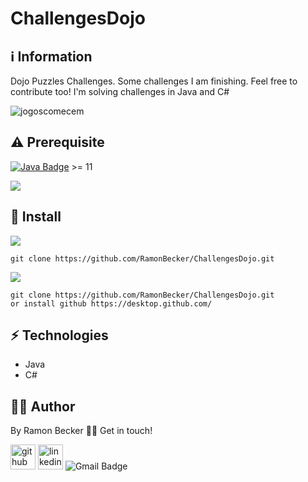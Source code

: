 # ChallengesDojo

 
## :information_source: Information 

Dojo Puzzles Challenges. Some challenges I am finishing. Feel free to contribute too! I'm solving challenges in Java and C#


![jogoscomecem](https://user-images.githubusercontent.com/44611131/146996776-e46586d0-1754-46a4-af28-bfa9bca256a3.jpg)


## ⚠️ Prerequisite
[![Java Badge](https://img.shields.io/badge/Java-ED8B00?style=for-the-badge&logo=java&logoColor=white)](https://www.oracle.com/br/java/technologies/javase-downloads.html) >= 11 

![](https://img.shields.io/badge/C%23-239120?style=for-the-badge&logo=c-sharp&logoColor=white)

##  🔧 Install 


![](https://img.shields.io/badge/Linux-FCC624?style=for-the-badge&logo=linux&logoColor=black)


```
git clone https://github.com/RamonBecker/ChallengesDojo.git
```

![](https://img.shields.io/badge/Windows-0078D6?style=for-the-badge&logo=windows&logoColor=white)
```
git clone https://github.com/RamonBecker/ChallengesDojo.git
or install github https://desktop.github.com/ 
```




## :zap: Technologies	

- Java
- C#


## :technologist:	 Author

By Ramon Becker 👋🏽 Get in touch!

[<img src='https://cdn.jsdelivr.net/npm/simple-icons@3.0.1/icons/github.svg' alt='github' height='40'>](https://github.com/RamonBecker)  [<img src='https://cdn.jsdelivr.net/npm/simple-icons@3.0.1/icons/linkedin.svg' alt='linkedin' height='40'>](https://www.linkedin.com/in/https://www.linkedin.com/in/ramon-becker-da-silva-96b81b141//)
![Gmail Badge](https://img.shields.io/badge/-ramonbecker68@gmail.com-c14438?style=flat-square&logo=Gmail&logoColor=white&link=mailto:ramonbecker68@gmail.com)
